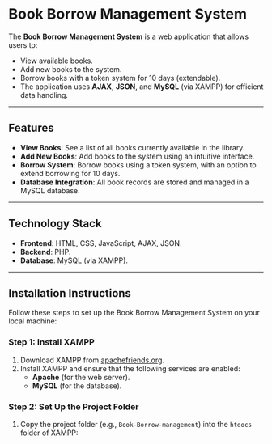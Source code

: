 # Book Borrow Management System

The **Book Borrow Management System** is a web application that allows users to:
- View available books.
- Add new books to the system.
- Borrow books with a token system for 10 days (extendable).
- The application uses **AJAX**, **JSON**, and **MySQL** (via XAMPP) for efficient data handling.

---

## Features

- **View Books**: See a list of all books currently available in the library.
- **Add New Books**: Add books to the system using an intuitive interface.
- **Borrow System**: Borrow books using a token system, with an option to extend borrowing for 10 days.
- **Database Integration**: All book records are stored and managed in a MySQL database.

---

## Technology Stack

- **Frontend**: HTML, CSS, JavaScript, AJAX, JSON.
- **Backend**: PHP.
- **Database**: MySQL (via XAMPP).

---

## Installation Instructions

Follow these steps to set up the Book Borrow Management System on your local machine:

### Step 1: Install XAMPP
1. Download XAMPP from [apachefriends.org](https://www.apachefriends.org/).
2. Install XAMPP and ensure that the following services are enabled:
   - **Apache** (for the web server).
   - **MySQL** (for the database).

### Step 2: Set Up the Project Folder
1. Copy the project folder (e.g., `Book-Borrow-management`) into the `htdocs` folder of XAMPP:
